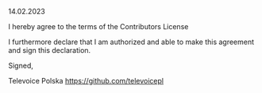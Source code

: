 14.02.2023

I hereby agree to the terms of the Contributors License

I furthermore declare that I am authorized and able to make this
agreement and sign this declaration.

Signed,

Televoice Polska 
https://github.com/televoicepl
